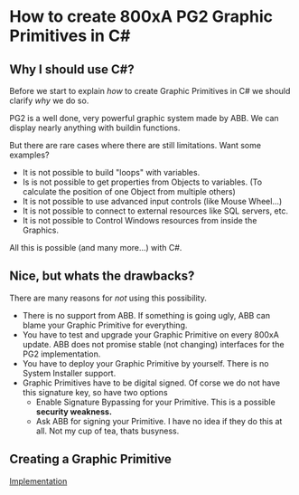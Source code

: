 # How to create 800xA PG2 Graphic Primitives in C#
## Why I should use C#?
Before we start to explain *how* to create Graphic Primitives in C# we should clarify *why* we do so.

PG2 is a well done, very powerful graphic system made by ABB. We can display nearly anything with buildin functions.

But there are rare cases where there are still limitations. Want some examples?

- It is not possible to build "loops" with variables.
- Is is not possible to get properties from Objects to variables. (To calculate the position of one Object from multiple others)
- It is not possible to use advanced input controls (like Mouse Wheel...)
- It is not possible to connect to external resources like SQL servers, etc.
- It is not possible to Control Windows resources from inside the Graphics.

All this is possible (and many more...) with C#.

## Nice, but whats the drawbacks?
There are many reasons for *not* using this possibility.

- There is no support from ABB. If something is going ugly, ABB can blame your Graphic Primitive for everything.
- You have to test and upgrade your Graphic Primitive on every 800xA update. ABB does not promise stable (not changing) interfaces for the PG2 implementation.
- You have to deploy your Graphic Primitive by yourself. There is no System Installer support.
- Graphic Primitives have to be digital signed. Of corse we do not have this signature key, so have two options
    - Enable Signature Bypassing for your Primitive. This is a possible **security weakness.**
    - Ask ABB for signing your Primitive. I have no idea if they do this at all. Not my cup of tea, thats busyness.

## Creating a Graphic Primitive
[Implementation](implementation.MD)
